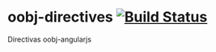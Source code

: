 # oobj-directives [![Build Status](https://travis-ci.org/oobj/oobj-directives.svg)](https://travis-ci.org/oobj/oobj-directives)
Directivas oobj-angularjs
